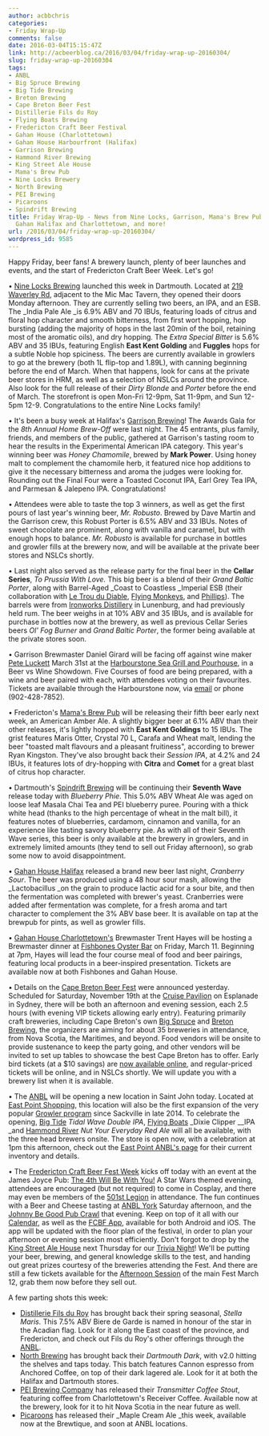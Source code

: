 ```yaml
---
author: acbbchris
categories:
- Friday Wrap-Up
comments: false
date: 2016-03-04T15:15:47Z
link: http://acbeerblog.ca/2016/03/04/friday-wrap-up-20160304/
slug: friday-wrap-up-20160304
tags:
- ANBL
- Big Spruce Brewing
- Big Tide Brewing
- Breton Brewing
- Cape Breton Beer Fest
- Distillerie Fils du Roy
- Flying Boats Brewing
- Fredericton Craft Beer Festival
- Gahan House (Charlottetown)
- Gahan House Harbourfront (Halifax)
- Garrison Brewing
- Hammond River Brewing
- King Street Ale House
- Mama's Brew Pub
- Nine Locks Brewery
- North Brewing
- PEI Brewing
- Picaroons
- Spindrift Brewing
title: Friday Wrap-Up - News from Nine Locks, Garrison, Mama's Brew Pub, Spindrift,
  Gahan Halifax and Charlottetown, and more!
url: /2016/03/04/friday-wrap-up-20160304/
wordpress_id: 9585
---
```


Happy Friday, beer fans! A brewery launch, plenty of beer launches and events, and the start of Fredericton Craft Beer Week. Let's go!

• [Nine Locks Brewing](http://www.ninelocksbrewing.ca) launched this week in Dartmouth. Located at [219 Waverley Rd](https://www.google.ca/maps/place/219+Waverley+Rd,+Dartmouth/data=!4m2!3m1!1s0x4b5a26a0baf23d57:0x81e1c9b5e8a8aa58?sa=X&ved=0ahUKEwj6hNjZ66bLAhUEkIMKHZGqDsMQ8gEIGzAA), adjacent to the Mic Mac Tavern, they opened their doors Monday afternoon. They are currently selling two beers, an IPA, and an ESB. The _India Pale Ale _is 6.9% ABV and 70 IBUs, featuring loads of citrus and floral hop character and smooth bitterness, from first wort hopping, hop bursting (adding the majority of hops in the last 20min of the boil, retaining most of the aromatic oils), and dry hopping. The _Extra Special Bitter_ is 5.6% ABV and 35 IBUs, featuring English **East Kent Golding** and **Fuggles** hops for a subtle Noble hop spiciness. The beers are currently available in growlers to go at the brewery (both 1L flip-top and 1.89L), with canning beginning before the end of March. When that happens, look for cans at the private beer stores in HRM, as well as a selection of NSLCs around the province. Also look for the full release of their _Dirty Blonde_ and _Porter_ before the end of March. The storefront is open Mon-Fri 12-9pm, Sat 11-9pm, and Sun 12-5pm 12-9. Congratulations to the entire Nine Locks family!

• It's been a busy week at Halifax's [Garrison Brewing](http://www.garrisonbrewing.com/)! The Awards Gala for the _8th Annual Home Brew-Off_ were last night. The 45 entrants, plus family, friends, and members of the public, gathered at Garrison's tasting room to hear the results in the Experimental American IPA category. This year's winning beer was _Honey Chamomile_, brewed by **Mark Power**. Using honey malt to complement the chamomile herb, it featured nice hop additions to give it the necessary bitterness and aroma the judges were looking for. Rounding out the Final Four were a Toasted Coconut IPA, Earl Grey Tea IPA, and Parmesan & Jalepeno IPA. Congratulations!

• Attendees were able to taste the top 3 winners, as well as get the first pours of last year's winning beer, _Mr. Robusto_. Brewed by Dave Martin and the Garrison crew, this Robust Porter is 6.5% ABV and 33 IBUs. Notes of sweet chocolate are prominent, along with vanilla and caramel, but with enough hops to balance. _Mr. Robusto_ is available for purchase in bottles and growler fills at the brewery now, and will be available at the private beer stores and NSLCs shortly.

• Last night also served as the release party for the final beer in the **Cellar Series**, _To Prussia With Love._ This big beer is a blend of their _Grand Baltic Porter_, along with Barrel-Aged _Coast to Coastless _Imperial ESB (their collaboration with [Le Trou du Diable](http://troududiable.com/), [Flying Monkeys](http://www.flyingmonkeys.ca/), and [Phillips](https://phillipsbeer.com/)). The barrels were from [Ironworks Distillery](http://www.ironworksdistillery.com/) in Lunenburg, and had previously held rum. The beer weighs in at 10% ABV and 35 IBUs, and is available for purchase in bottles now at the brewery, as well as previous Cellar Series beers _Ol' Fog Burner_ and _Grand Baltic Porter_, the former being available at the private stores soon.

• Garrison Brewmaster Daniel Girard will be facing off against wine maker [Pete Luckett](http://luckettvineyards.com/) March 31st at the [Harbourstone Sea Grill and Pourhouse](http://www.marriott.com/hotel-restaurants/yhzmc-halifax-marriott-harbourfront-hotel/harbourstone/5470933/home-page.mi), in a Beer vs Wine Showdown. Five Courses of food are being prepared, with a wine and beer paired with each, with attendees voting on their favourites. Tickets are available through the Harbourstone now, via [email](mailto:harbourstone@marriott.com) or phone (902-428-7852).

• Fredericton's [Mama's Brew Pub](http://www.mamaspubwesthills.com/) will be releasing their fifth beer early next week, an American Amber Ale. A slightly bigger beer at 6.1% ABV than their other releases, it's lightly hopped with **East Kent Goldings** to 15 IBUs. The grist features Maris Otter, Crystal 70 L, Carafa and Wheat malt, lending the beer "toasted malt flavours and a pleasant fruitiness", according to brewer Ryan Kingston. They've also brought back their _Session IPA_, at 4.2% and 24 IBUs, it features lots of dry-hopping with **Citra** and **Comet** for a great blast of citrus hop character.

• Dartmouth's [Spindrift Brewing](http://spindriftbrewing.com/) will be continuing their **Seventh Wave** release today with _Blueberry Phie_. This 5.0% ABV Wheat Ale was aged on loose leaf Masala Chai Tea and PEI blueberry puree. Pouring with a thick white head (thanks to the high percentage of wheat in the malt bill), it features notes of blueberries, cardamom, cinnamon and vanilla, for an experience like tasting savory blueberry pie. As with all of their Seventh Wave series, this beer is only available at the brewery in growlers, and in extremely limited amounts (they tend to sell out Friday afternoon), so grab some now to avoid disappointment.

• [Gahan House Halifax](http://halifax.gahan.ca/) released a brand new beer last night, _Cranberry Sour_. The beer was produced using a 48 hour sour mash, allowing the _Lactobacillus _on the grain to produce lactic acid for a sour bite, and then the fermentation was completed with brewer's yeast. Cranberries were added after fermentation was complete, for a fresh aroma and tart character to complement the 3% ABV base beer. It is available on tap at the brewpub for pints, as well as growler fills.

• [Gahan House Charlottetown's](http://charlottetown.gahan.ca/) Brewmaster Trent Hayes will be hosting a Brewmaster dinner at [Fishbones Oyster Bar](http://fishbones.ca/) on Friday, March 11. Beginning at 7pm, Hayes will lead the four course meal of food and beer pairings, featuring local products in a beer-inspired presentation. Tickets are available now at both Fishbones and Gahan House.

• Details on the [Cape Breton Beer Fest](http://www.capebretonbeerfest.com/) were announced yesterday. Scheduled for Saturday, November 19th at the [Cruise Pavilion](http://www.sydneyport.ca/joan-harriss-cruise-pavilion/) on Esplanade in Sydney, there will be both an afternoon and evening session, each 2.5 hours (with evening VIP tickets allowing early entry). Featuring primarily craft breweries, including Cape Breton's own [Big Spruce](http://www.bigspruce.ca/) and [Breton Brewing](http://bretonbrewing.ca/), the organizers are aiming for about 35 breweries in attendance, from Nova Scotia, the Maritimes, and beyond. Food vendors will be onsite to provide sustenance to keep the party going, and other vendors will be invited to set up tables to showcase the best Cape Breton has to offer. Early bird tickets (at a $10 savings) are [now available online](http://www.capebretonbeerfest.com/products/cape-breton-craft-beer-festival), and regular-priced tickets will be online, and in NSLCs shortly. We will update you with a brewery list when it is available.

• The [ANBL](http://www.nbliquor.com/) will be opening a new location in Saint John today. Located at [East Point Shopping](http://www.eastpointshopping.ca/), this location will also be the first expansion of the very popular [Growler program](http://www.nbliquor.com/documents/growler.pdf) since Sackville in late 2014. To celebrate the opening, [Big Tide](https://www.facebook.com/Big-Tide-Brewing-Co-301456876447/) _Tidal Wave Double IPA_, [Flying Boats](https://www.facebook.com/pages/Flying-Boats-Brewing/1580598582194710) _Dixie Clipper __IPA _and [Hammond River](https://www.facebook.com/hammondriverbrewery) _Nut Your Everyday Red Ale_ will all be available, with the three head brewers onsite. The store is open now, with a celebration at 1pm this afternoon, check out the [East Point ANBL's page](http://www.nbliquor.com/Home/Stores?StoreSearch=East+Point) for their current inventory and details.

• The [Fredericton Craft Beer Fest Week](http://frederictoncraftbeerfestival.com/) kicks off today with an event at the James Joyce Pub: [The 4th Will Be With You!](https://www.facebook.com/events/174298109597994/) A Star Wars themed evening, attendees are encouraged (but not required) to come in Cosplay, and there may even be members of the [501st Legion](http://501st.ca/) in attendance. The fun continues with a Beer and Cheese tasting at [ANBL York](http://www.nbliquor.com/Home/Stores?StoreSearch=York) Saturday afternoon, and the [Johnny Be Good Pub Crawl](https://www.eventbrite.ca/e/johnny-be-good-pub-crawl-tickets-22186107244) that evening. Keep on top of it all with our [Calendar](https://calendar.google.com/calendar/embed?src=fhr2fap12s7g3h6n265v20hmto%40group.calendar.google.com&ctz=America/Halifax), as well as the [FCBF App](https://attendify.com/app/nzqwnp/), available for both Android and iOS. The app will be updated with the floor plan of the festival, in order to plan your afternoon or evening session most efficiently. Don't forgot to drop by the [King Street Ale House](http://thekingstreetalehouse.ca/) next Thursday for our [Trivia Night](https://www.facebook.com/events/172527969787715/)! We'll be putting your beer, brewing, and general knowledge skills to the test, and handing out great prizes courtesy of the breweries attending the Fest. And there are still a few tickets available for the [Afternoon Session](http://www.eventbrite.ca/e/fredericton-craft-beer-festival-2016-tickets-16266068248) of the main Fest March 12, grab them now before they sell out.

A few parting shots this week:

- [Distillerie Fils du Roy](http://distilleriefilsduroy.com/) has brought back their spring seasonal, _Stella Maris._ This 7.5% ABV Biere de Garde is named in honour of the star in the Acadian flag. Look for it along the East coast of the province, and Fredericton, and check out Fils du Roy's other offerings through the [ANBL](http://www.nbliquor.com/Home/Products?Search=Fils+du+Roy+&Type=Store&NewProductsOnly=false&OrderBy=ProductName&OrderAscending=true&Take=25&Skip=0&ProductClassSelected=&ProductLineSelected=&StoreSelected=&SugarLevelSelected=&VintageSelected=&ShowStores=&ShowSugarLevels=&ShowVintages=&ViewCategorySelected=&GrapeVarietySelected=&ShowGrapeVarieties=&Printable=).
- [North Brewing](http://www.northbrewing.ca/) has brought back their _Dartmouth Dark_, with v2.0 hitting the shelves and taps today. This batch features Cannon espresso from Anchored Coffee, on top of their dark lagered ale. Look for it at both the Halifax and Dartmouth stores.
- [PEI Brewing Company](http://peibrewingcompany.com/) has released their _Transmitter Coffee Stout_, featuring coffee from Charlottetown's Receiver Coffee. Available now at the brewery, look for it to hit Nova Scotia in the near future as well.
- [Picaroons](https://www.facebook.com/picaroons) has released their _Maple Cream Ale _this week, available now at the Brewtique, and soon at ANBL locations.
